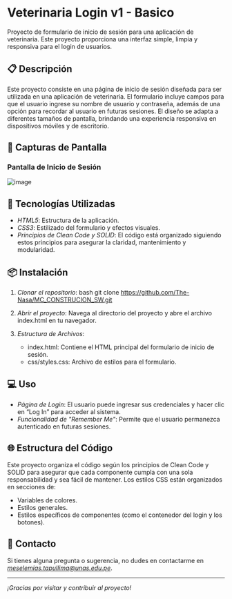 # Veterinaria Login v1 - Basico

Proyecto de formulario de inicio de sesión para una aplicación de veterinaria. Este proyecto proporciona una interfaz simple, limpia y responsiva para el login de usuarios.

## 📋 Descripción

Este proyecto consiste en una página de inicio de sesión diseñada para ser utilizada en una aplicación de veterinaria. El formulario incluye campos para que el usuario ingrese su nombre de usuario y contraseña, además de una opción para recordar al usuario en futuras sesiones. El diseño se adapta a diferentes tamaños de pantalla, brindando una experiencia responsiva en dispositivos móviles y de escritorio.

## 🎨 Capturas de Pantalla

### Pantalla de Inicio de Sesión
![image](https://github.com/user-attachments/assets/a26bb454-bbf8-444e-aeb2-28cf58789bf1)


## 🚀 Tecnologías Utilizadas

- *HTML5*: Estructura de la aplicación.
- *CSS3*: Estilizado del formulario y efectos visuales.
- *Principios de Clean Code y SOLID*: El código está organizado siguiendo estos principios para asegurar la claridad, mantenimiento y modularidad.

## 📦 Instalación

1. *Clonar el repositorio*:
    bash
    git clone https://github.com/The-Nasa/MC_CONSTRUCION_SW.git
    
   
2. *Abrir el proyecto*:
   Navega al directorio del proyecto y abre el archivo index.html en tu navegador.

3. *Estructura de Archivos*:
   - index.html: Contiene el HTML principal del formulario de inicio de sesión.
   - css/styles.css: Archivo de estilos para el formulario.

## 💻 Uso

- *Página de Login*: El usuario puede ingresar sus credenciales y hacer clic en “Log In” para acceder al sistema.
- *Funcionalidad de "Remember Me"*: Permite que el usuario permanezca autenticado en futuras sesiones.

## 🌐 Estructura del Código

Este proyecto organiza el código según los principios de Clean Code y SOLID para asegurar que cada componente cumpla con una sola responsabilidad y sea fácil de mantener. Los estilos CSS están organizados en secciones de:
   - Variables de colores.
   - Estilos generales.
   - Estilos específicos de componentes (como el contenedor del login y los botones).

## 📧 Contacto

Si tienes alguna pregunta o sugerencia, no dudes en contactarme en *[meselemias.tapullima@unas.edu.pe](mailto:meselemias.tapullima@unas.edu.pe)*.

---
*¡Gracias por visitar y contribuir al proyecto!*
